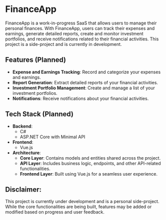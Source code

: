 # FinanceApp

FinanceApp is a work-in-progress SaaS that allows users to manage their personal finances. 
With FinanceApp, users can track their expenses and earnings, generate detailed reports, create and monitor investment portfolios, 
and receive notifications related to their financial activities. This project is a side-project and is currently in development.

## Features (Planned)

- **Expense and Earnings Tracking**: Record and categorize your expenses and earnings.
- **Report Generation**: Extract detailed reports of your financial activities.
- **Investment Portfolio Management**: Create and manage a list of your investment portfolios.
- **Notifications**: Receive notifications about your financial activities.

## Tech Stack (Planned)

- **Backend**: 
  - C#
  - ASP.NET Core with Minimal API
- **Frontend**: 
  - Vue.js
- **Architecture**:
  - **Core Layer**: Contains models and entities shared across the project.
  - **API Layer**: Includes business logic, endpoints, and other API-related functionalities.
  - **Frontend Layer**: Built using Vue.js for a seamless user experience.

## Disclaimer:

This project is currently under development and is a personal side-project. While the core functionalities are being built, features may be added or modified based on progress and user feedback.